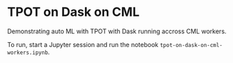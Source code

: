 # TPOT on Dask on CML

Demonstrating auto ML with TPOT with Dask running accross CML workers.

To run, start a Jupyter session and run the notebook `tpot-on-dask-on-cml-workers.ipynb`.
